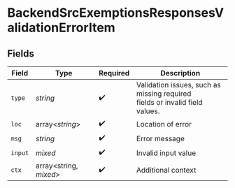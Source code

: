 # BackendSrcExemptionsResponsesValidationErrorItem


## Fields

| Field                                                                                           | Type                                                                                            | Required                                                                                        | Description                                                                                     |
| ----------------------------------------------------------------------------------------------- | ----------------------------------------------------------------------------------------------- | ----------------------------------------------------------------------------------------------- | ----------------------------------------------------------------------------------------------- |
| `type`                                                                                          | *string*                                                                                        | :heavy_check_mark:                                                                              | Validation issues, such as missing required<br/>                    fields or invalid field values. |
| `loc`                                                                                           | array<*string*>                                                                                 | :heavy_check_mark:                                                                              | Location of error                                                                               |
| `msg`                                                                                           | *string*                                                                                        | :heavy_check_mark:                                                                              | Error message                                                                                   |
| `input`                                                                                         | *mixed*                                                                                         | :heavy_check_mark:                                                                              | Invalid input value                                                                             |
| `ctx`                                                                                           | array<string, *mixed*>                                                                          | :heavy_check_mark:                                                                              | Additional context                                                                              |